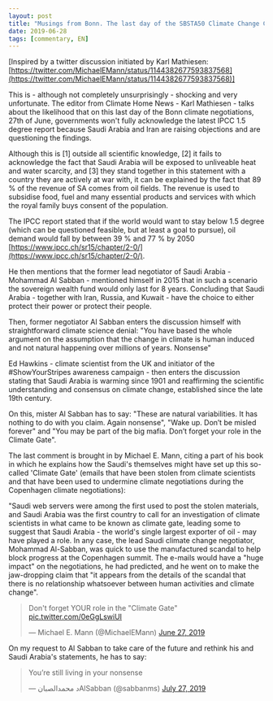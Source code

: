 ```yaml
---
layout: post
title: "Musings from Bonn. The last day of the SBSTA50 Climate Change Conference"
date: 2019-06-28
tags: [commentary, EN]
---
```


[Inspired by a twitter discussion initiated by Karl Mathiesen: [https://twitter.com/MichaelEMann/status/1144382677593837568](https://twitter.com/MichaelEMann/status/1144382677593837568)]

This is - although not completely unsurprisingly - shocking and very unfortunate. The editor from Climate Home News - Karl Mathiesen - talks about the likelihood that on this last day of the Bonn climate negotiations, 27th of June, governments won't fully acknowledge the latest IPCC 1.5 degree report because Saudi Arabia and Iran are raising objections and are questioning the findings.

Although this is [1] outside all scientific knowledge, [2] it fails to acknowledge the fact that Saudi Arabia will be exposed to unliveable heat and water scarcity, and [3] they stand together in this statement with a country they are actively at war with, it can be explained by the fact that 89 % of the revenue of SA comes from oil fields. The revenue is used to subsidise food, fuel and many essential products and services with which the royal family buys consent of the population.

The IPCC report stated that if the world would want to stay below 1.5 degree (which can be questioned feasible, but at least a goal to pursue), oil demand would fall by between 39 % and 77 % by 2050 [https://www.ipcc.ch/sr15/chapter/2-0/](https://www.ipcc.ch/sr15/chapter/2-0/).

He then mentions that the former lead negotiator of Saudi Arabia - Mohammad Al Sabban - mentioned himself in 2015 that in such a scenario the sovereign wealth fund would only last for 8 years. Concluding that Saudi Arabia - together with Iran, Russia, and Kuwait - have the choice to either protect their power or protect their people.

Then, former negotiator Al Sabban enters the discussion himself with straightforward climate science denial: "You have based the whole argument on the assumption that the change in climate is human induced and not natural happening over millions of years. Nonsense"

Ed Hawkins - climate scientist from the UK and initiator of the #ShowYourStripes awareness campaign - then enters the discussion stating that Saudi Arabia is warming since 1901 and reaffirming the scientific understanding and consensus on climate change, established since the late 19th century.

On this, mister Al Sabban has to say: "These are natural variabilities. It has nothing to do with you claim. Again nonsense", "Wake up. Don’t be misled forever" and "You may be part of the big mafia. Don’t forget your role in the Climate Gate".

The last comment is brought in by Michael E. Mann, citing a part of his book in which he explains how the Saudi's themselves might have set up this so-called 'Climate Gate' (emails that have been stolen from climate scientists and that have been used to undermine climate negotiations during the Copenhagen climate negotiations):

"Saudi web servers were among the first used to post the stolen materials, and Saudi Arabia was the first country to call for an investigation of climate scientists in what came to be known as climate gate, leading some to suggest that Saudi Arabia - the world's single largest exporter of oil - may have played a role. In any case, the lead Saudi climate change negotiator, Mohammad Al-Sabban, was quick to use the manufactured scandal to help block progress at the Copenhagen summit. The e-mails would have a "huge impact" on the negotiations, he had predicted, and he went on to make the jaw-dropping claim that "it appears from the details of the scandal that there is no relationship whatsoever between human activities and climate change".

<blockquote class="twitter-tweet"><p lang="en" dir="ltr">Don&#39;t forget YOUR role in the &quot;Climate Gate&quot; <a href="https://t.co/0eGgLswiUI">pic.twitter.com/0eGgLswiUI</a></p>&mdash; Michael E. Mann (@MichaelEMann) <a href="https://twitter.com/MichaelEMann/status/1144382677593837568?ref_src=twsrc%5Etfw">June 27, 2019</a></blockquote> <script async src="https://platform.twitter.com/widgets.js" charset="utf-8"></script>

On my request to Al Sabban to take care of the future and rethink his and Saudi Arabia's statements, he has to say:

<blockquote class="twitter-tweet"><p lang="en" dir="ltr">You’re still living in your nonsense</p>&mdash; د محمدالصبانAlSabban (@sabbanms) <a href="https://twitter.com/sabbanms/status/1155187238105427969?ref_src=twsrc%5Etfw">July 27, 2019</a></blockquote> <script async src="https://platform.twitter.com/widgets.js" charset="utf-8"></script>
